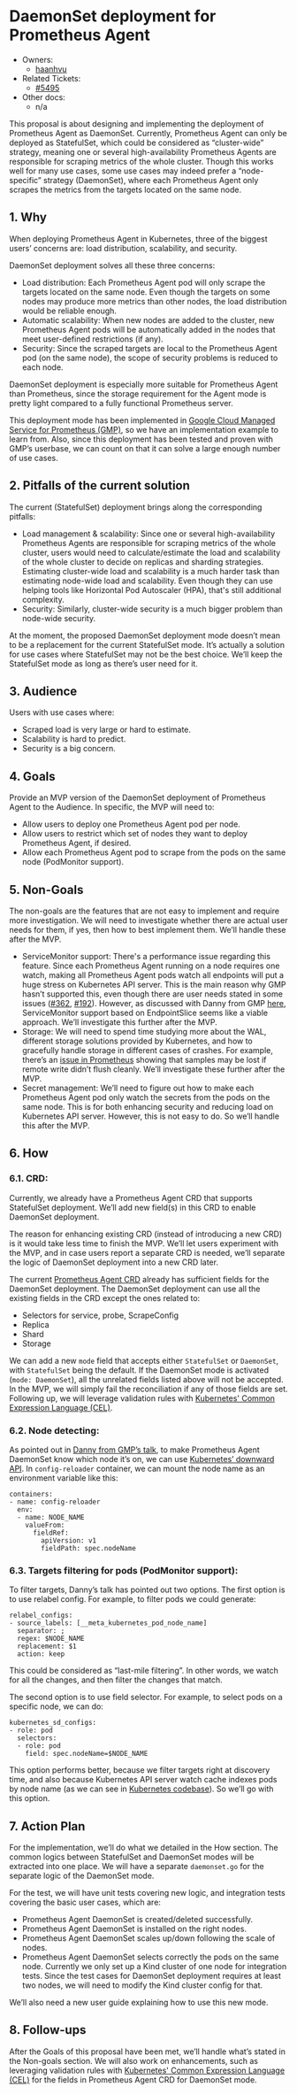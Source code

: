 # DaemonSet deployment for Prometheus Agent

* Owners:
  * [haanhvu](https://github.com/haanhvu)
* Related Tickets:
  * [#5495](https://github.com/prometheus-operator/prometheus-operator/issues/5495)
* Other docs:
  * n/a

This proposal is about designing and implementing the deployment of Prometheus Agent as DaemonSet. Currently, Prometheus Agent can only be deployed as StatefulSet, which could be considered as “cluster-wide” strategy, meaning one or several high-availability Prometheus Agents are responsible for scraping metrics of the whole cluster. Though this works well for many use cases, some use cases may indeed prefer a “node-specific” strategy (DaemonSet), where each Prometheus Agent only scrapes the metrics from the targets located on the same node.


## 1. Why

When deploying Prometheus Agent in Kubernetes, three of the biggest users’ concerns are: load distribution, scalability, and security.

DaemonSet deployment solves all these three concerns:
* Load distribution: Each Prometheus Agent pod will only scrape the targets located on the same node. Even though the targets on some nodes may produce more metrics than other nodes, the load distribution would be reliable enough.
* Automatic scalability: When new nodes are added to the cluster, new Prometheus Agent pods will be automatically added in the nodes that meet user-defined restrictions (if any).
* Security: Since the scraped targets are local to the Prometheus Agent pod (on the same node), the scope of security problems is reduced to each node.

DaemonSet deployment is especially more suitable for Prometheus Agent than Prometheus, since the storage requirement for the Agent mode is pretty light compared to a fully functional Prometheus server.

This deployment mode has been implemented in [Google Cloud Managed Service for Prometheus (GMP)](https://github.com/GoogleCloudPlatform/prometheus-engine/), so we have an implementation example to learn from. Also, since this deployment has been tested and proven with GMP’s userbase, we can count on that it can solve a large enough number of use cases.


## 2. Pitfalls of the current solution

The current (StatefulSet) deployment brings along the corresponding pitfalls:
* Load management & scalability: Since one or several high-availability Prometheus Agents are responsible for scraping metrics of the whole cluster, users would need to calculate/estimate the load and scalability of the whole cluster to decide on replicas and sharding strategies. Estimating cluster-wide load and scalability is a much harder task than estimating node-wide load and scalability. Even though they can use helping tools like Horizontal Pod Autoscaler (HPA), that's still additional complexity.
* Security: Similarly, cluster-wide security is a much bigger problem than node-wide security.

At the moment, the proposed DaemonSet deployment mode doesn’t mean to be a replacement for the current StatefulSet mode. It’s actually a solution for use cases where StatefulSet may not be the best choice. We’ll keep the StatefulSet mode as long as there’s user need for it.


## 3. Audience

Users with use cases where:
* Scraped load is very large or hard to estimate.
* Scalability is hard to predict.
* Security is a big concern.


## 4. Goals

Provide an MVP version of the DaemonSet deployment of Prometheus Agent to the Audience.
In specific, the MVP will need to:
* Allow users to deploy one Prometheus Agent pod per node.
* Allow users to restrict which set of nodes they want to deploy Prometheus Agent, if desired.
* Allow each Prometheus Agent pod to scrape from the pods on the same node (PodMonitor support).


## 5. Non-Goals

The non-goals are the features that are not easy to implement and require more investigation. We will need to investigate whether there are actual user needs for them, if yes, then how to best implement them. We’ll handle these after the MVP.
* ServiceMonitor support: There's a performance issue regarding this feature. Since each Prometheus Agent running on a node requires one watch, making all Prometheus Agent pods watch all endpoints will put a huge stress on Kubernetes API server. This is the main reason why GMP hasn’t supported this, even though there are user needs stated in some issues ([#362](https://github.com/GoogleCloudPlatform/prometheus-engine/issues/362), [#192](https://github.com/GoogleCloudPlatform/prometheus-engine/issues/192)). However, as discussed with Danny from GMP [here](https://github.com/GoogleCloudPlatform/prometheus-engine/issues/192#issuecomment-2028850846), ServiceMonitor support based on EndpointSlice seems like a viable approach. We’ll investigate this further after the MVP.
* Storage: We will need to spend time studying more about the WAL, different storage solutions provided by Kubernetes, and how to gracefully handle storage in different cases of crashes. For example, there’s an [issue in Prometheus](https://github.com/prometheus/prometheus/issues/8809) showing that samples may be lost if remote write didn’t flush cleanly. We’ll investigate these further after the MVP.
* Secret management: We’ll need to figure out how to make each Prometheus Agent pod only watch the secrets from the pods on the same node. This is for both enhancing security and reducing load on Kubernetes API server. However, this is not easy to do. So we’ll handle this after the MVP.


## 6. How

### 6.1. CRD:

Currently, we already have a Prometheus Agent CRD that supports StatefulSet deployment. We’ll add new field(s) in this CRD to enable DaemonSet deployment.

The reason for enhancing existing CRD (instead of introducing a new CRD) is it would take less time to finish the MVP. We’ll let users experiment with the MVP, and in case users report a separate CRD is needed, we’ll separate the logic of DaemonSet deployment into a new CRD later.

The current [Prometheus Agent CRD](https://prometheus-operator.dev/docs/operator/api/#monitoring.coreos.com/v1alpha1.PrometheusAgent) already has sufficient fields for the DaemonSet deployment. The DaemonSet deployment can use all the existing fields in the CRD except the ones related to:
* Selectors for service, probe, ScrapeConfig
* Replica
* Shard
* Storage

We can add a new `mode` field that accepts either `StatefulSet` or `DaemonSet`, with `StatefulSet` being the default. If the DaemonSet mode is activated (`mode: DaemonSet`), all the unrelated fields listed above will not be accepted. In the MVP, we will simply fail the reconciliation if any of those fields are set. Following up, we will leverage validation rules with [Kubernetes' Common Expression Language (CEL)](https://kubernetes.io/docs/reference/using-api/cel/).

### 6.2. Node detecting:

As pointed out in [Danny from GMP’s talk](https://www.youtube.com/watch?v=yk2aaAyxgKw), to make Prometheus Agent DaemonSet know which node it’s on, we can use [Kubernetes’ downward API](https://kubernetes.io/docs/tasks/inject-data-application/environment-variable-expose-pod-information/). In `config-reloader` container, we can mount the node name as an environment variable like this:
```
containers:
- name: config-reloader
  env:
  - name: NODE_NAME
    valueFrom:
      fieldRef:
        apiVersion: v1
        fieldPath: spec.nodeName
```

### 6.3. Targets filtering for pods (PodMonitor support):

To filter targets, Danny’s talk has pointed out two options.
The first option is to use relabel config. For example, to filter pods we could generate:
```
relabel_configs:
- source_labels: [__meta_kubernetes_pod_node_name]
  separator: ;
  regex: $NODE_NAME
  replacement: $1
  action: keep
```
This could be considered as “last-mile filtering”. In other words, we watch for all the changes, and then filter the changes that match.

The second option is to use field selector. For example, to select pods on a specific node, we can do:
```
kubernetes_sd_configs:
- role: pod
  selectors:
  - role: pod
    field: spec.nodeName=$NODE_NAME
```
This option performs better, because we filter targets right at discovery time, and also because Kubernetes API server watch cache indexes pods by node name (as we can see in [Kubernetes codebase](https://github.com/kubernetes/kubernetes/blob/v1.30.0-rc.0/pkg/registry/core/pod/storage/storage.go#L91)). So we’ll go with this option.


## 7. Action Plan

For the implementation, we’ll do what we detailed in the How section. The common logics between StatefulSet and DaemonSet modes will be extracted into one place. We will have a separate `daemonset.go` for the separate logic of the DaemonSet mode.

For the test, we will have unit tests covering new logic, and integration tests covering the basic user cases, which are:
* Prometheus Agent DaemonSet is created/deleted successfully.
* Prometheus Agent DaemonSet is installed on the right nodes.
* Prometheus Agent DaemonSet scales up/down following the scale of nodes.
* Prometheus Agent DaemonSet selects correctly the pods on the same node.
Currently we only set up a Kind cluster of one node for integration tests. Since the test cases for DaemonSet deployment requires at least two nodes, we will need to modify the Kind cluster config for that.

We’ll also need a new user guide explaining how to use this new mode.


## 8. Follow-ups

After the Goals of this proposal have been met, we’ll handle what’s stated in the Non-goals section.
We will also work on enhancements, such as leveraging validation rules with [Kubernetes' Common Expression Language (CEL)](https://kubernetes.io/docs/reference/using-api/cel/) for the fields in Prometheus Agent CRD for DaemonSet mode.
